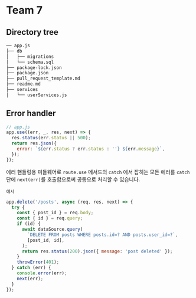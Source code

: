 # Team 7

## Directory tree

```bash
── app.js
├── db
│   ├── migrations
│   └── schema.sql
├── package-lock.json
├── package.json
├── pull_request_template.md
├── readme.md
├── services
│   └── userServices.js
```

## Error handler

```js
// app.js
app.use((err, _, res, next) => {
  res.status(err.status || 500);
  return res.json({
    error: `${err.status ? err.status : ''} ${err.message}`,
  });
});
```

에러 핸들링용 미들웨어로 `route.use` 메서드의 `catch` 에서 잡히는 모든 에러를 `catch`단에 `next(err)`를 호출함으로써 공통으로 처리할 수 있습니다.

    예시

```js
app.delete('/posts', async (req, res, next) => {
  try {
    const { post_id } = req.body;
    const { id } = req.query;
    if (id) {
      await dataSource.query(
        `DELETE FROM posts WHERE posts.id=? AND posts.user_id=?`,
        [post_id, id],
      );
      return res.status(200).json({ message: 'post deleted' });
    }
    throwError(401);
  } catch (err) {
    console.error(err);
    next(err);
  }
});
```
